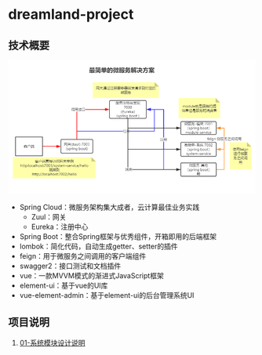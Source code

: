 # dreamland-project

## 技术概要

![1563429024642](dreamland-doc/images/20190718131441.png)

- Spring Cloud：微服务架构集大成者，云计算最佳业务实践
  - Zuul：网关
  - Eureka：注册中心
- Spring Boot：整合Spring框架与优秀组件，开箱即用的后端框架
- lombok：简化代码，自动生成getter、setter的插件
- feign：用于微服务之间调用的客户端组件
- swagger2：接口测试和文档插件
- vue：一款MVVM模式的渐进式JavaScript框架
- element-ui：基于vue的UI库
- vue-element-admin：基于element-ui的后台管理系统UI

## 项目说明

1. [01-系统模块设计说明](dreamland-doc/01-系统模块设计说明.md)